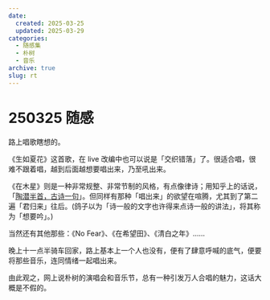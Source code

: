 ```yaml
---
date:
  created: 2025-03-25
  updated: 2025-03-29
categories:
  - 随感集
  - 朴树
  - 音乐
archive: true
slug: rt
---
```

# 250325 随感

路上唱歌瞎想的。

<!-- more -->

《生如夏花》这首歌，在 live 改编中也可以说是「交织错落」了。很适合唱，很难不跟着唱，越到后面越想要唱出来，乃至吼出来。

《在木星》则是一种非常规整、非常节制的风格，有点像律诗；用知乎上的话说，「[陶潜半首，古诗一句](https://www.zhihu.com/question/33484698)」。但同样有那种「唱出来」的欲望在喧腾，尤其到了第二遍「君归来」往后。(鸽子以为「诗一般的文字也许得来点诗一般的讲法」，将其称为「想要吟」。)

当然还有其他那些：《No Fear》、《在希望田》、《清白之年》……

晚上十一点半骑车回家，路上基本上一个人也没有，便有了肆意呼喊的底气，便要将那些音乐，连同情绪一起唱出来。

由此观之，网上说朴树的演唱会和音乐节，总有一种引发万人合唱的魅力，这话大概是不假的。
